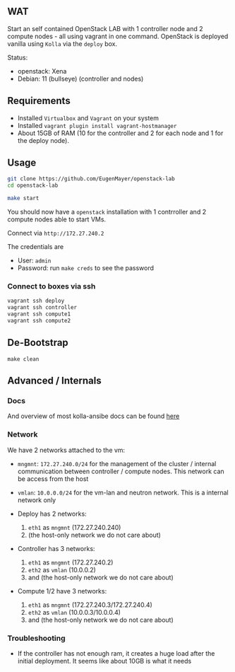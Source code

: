 ## WAT

Start an self contained OpenStack LAB with 1 controller node and 2 compute nodes - all using vagrant in one command.
OpenStack is deployed vanilla using `Kolla` via the `deploy` box.

Status:

- openstack: Xena
- Debian: 11 (bullseye) (controller and nodes)

## Requirements

- Installed `Virtualbox` and `Vagrant` on your system
- Installed `vagrant plugin install vagrant-hostmanager`
- About 15GB of RAM (10 for the controller and 2 for each node and 1 for the deploy node).

## Usage

```bash
git clone https://github.com/EugenMayer/openstack-lab
cd openstack-lab

make start
```

You should now have a `openstack` installation with 1 contrroller and 2 compute nodes able to start VMs.

Connect via `http://172.27.240.2`

The credentials are

- User: `admin`
- Password: run `make creds` to see the password

### Connect to boxes via ssh

```bash
vagrant ssh deploy
vagrant ssh controller
vagrant ssh compute1
vagrant ssh compute2
```

## De-Bootstrap

```
make clean
```

## Advanced / Internals

### Docs

And overview of most kolla-ansibe docs can be found [here](https://docs.openstack.org/kolla-ansible/latest/admin/index.html)

### Network

We have 2 networks attached to the vm:

- `mngmnt`: `172.27.240.0/24` for the management of the cluster / internal communication between controller / compute nodes. This network can be access from the host
- `vmlan`: `10.0.0.0/24` for the vm-lan and neutron network. This is a internal network only

- Deploy has 2 networks:
  1. `eth1` as `mngmnt` (172.27.240.240)
  2. (the host-only network we do not care about)
- Controller has 3 networks:
  1. `eth1` as `mngmnt` (172.27.240.2)
  1. `eth2` as `vmlan` (10.0.0.2)
  1. and (the host-only network we do not care about)
- Compute 1/2 have 3 networks:
  1. `eth1` as `mngmnt` (172.27.240.3/172.27.240.4)
  2. `eth2` as `vmlan` (10.0.0.3/10.0.0.4)
  3. and (the host-only network we do not care about)

### Troubleshooting

- If the controller has not enough ram, it creates a huge load after the initial deployment. It seems like about 10GB is what it needs
